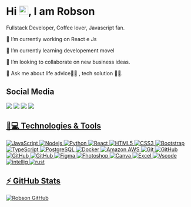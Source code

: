 <h1 align = "justify"> Hi <img src="https://media.giphy.com/media/hvRJCLFzcasrR4ia7z/giphy.gif" width="25px">, I am Robson</h1>
<p align = "justify">Fullstack Developer, Coffee lover, Javascript fan.</p>

🔭 I’m currently working on React e Js

🌱 I’m currently learning developement movel

👯 I’m looking to collaborate on new business ideas.

💬 Ask me about life advice🤣🤣 , tech solution 👩‍💻.

## Social Media
 
 <div>
  <a href="https://instagram.com/robsonqueiroz37" target="_blank"><img src="https://img.shields.io/badge/-Instagram-%23E4405F?style=for-the-badge&logo=instagram&logoColor=white" target="_blank"></a>
  <a href="https://discord.gg/wagxzStdcR" target="_blank"><img src="https://img.shields.io/badge/Discord-7289DA?style=for-the-badge&logo=discord&logoColor=white" target="_blank"></a> 
    <a href="https://www.linkedin.com/in/RobsonMendes37" target="_blank"><img src="https://img.shields.io/badge/-LinkedIn-%230077B5?style=for-the-badge&logo=linkedin&logoColor=white" target="_blank"></a> 
   <a href="mailto:robsonqueirozmendes@gmail.com" target="_blank"><img src="https://img.shields.io/badge/Gmail-D14836?style=for-the-badge&logo=gmail&logoColor=white">
  </div>
  
## 🚀💻 Technologies & Tools

![JavaScript](https://img.shields.io/badge/-JavaScript-DD9C24?style=flat-square&logo=javascript)
![Nodejs](https://img.shields.io/badge/-Nodejs-2F2F2F?style=flat-square&logo=Node.js)
![Python](https://img.shields.io/badge/-Python-002E4B?style=flat-square&logo=Python)
![React](https://img.shields.io/badge/-React-0E0629?style=flat-square&logo=react)
![HTML5](https://img.shields.io/badge/-HTML5-E34F26?style=flat-square&logo=html5&logoColor=white)
![CSS3](https://img.shields.io/badge/-CSS3-1572B6?style=flat-square&logo=css3)
![Bootstrap](https://img.shields.io/badge/-Bootstrap-563D7C?style=flat-square&logo=bootstrap)
![TypeScript](https://img.shields.io/badge/-TypeScript-007ACC?style=flat-square&logo=typescript)
![PostgreSQL](https://img.shields.io/badge/-PostgreSQL-336791?style=flat-square&logo=postgresql)
![Docker](https://img.shields.io/badge/-Docker-1384C0?style=flat-square&logo=docker)
![Amazon AWS](https://img.shields.io/badge/Amazon%20AWS-232F3E?style=flat-square&logo=amazon-aws)
![Git](https://img.shields.io/badge/-Git-black?style=flat-square&logo=git)
![GitHub](https://img.shields.io/badge/-GitHub-181717?style=flat-square&logo=github)
![GitHub](https://img.shields.io/badge/-Postman-black?style=flat-square&logo=postman)
![GitHub](https://img.shields.io/badge/-Insomnia-433C72?style=flat-square&logo=Insomnia)
![Figma](https://img.shields.io/badge/-Figma-000?style=flat-square&logo=Figma)
![Fhotoshop](https://img.shields.io/badge/-Photoshop-11152F?style=flat-square&logo=adobephotoshop)
![Canva](https://img.shields.io/badge/-Canva-732DE6?style=flat-square&logo=canva)
![Excel](https://img.shields.io/badge/-Excel-217346?style=flat-square&logo=microsoftexcel)
![Vscode](https://img.shields.io/badge/-VSCode-007ACC?style=flat-square&logo=visualstudiocode)
![intellig](https://img.shields.io/badge/-Intellij-27282C?style=flat-square&logo=intellijIDEA)
![rust](https://img.shields.io/badge/-Rust-F55208?style=flat-square&logo=Rust)

## ⚡ GitHub Stats

![Robson GitHub](https://github-readme-stats.vercel.app/api?username=RobsonMendes37&show_icons=true&theme=tokyonight)

<!-- ![Top Langs](https://github-readme-stats.vercel.app/api/top-langs/?username=RobsonMendes37&hide=TeX&layout=compact&theme=tokyonight) -->
